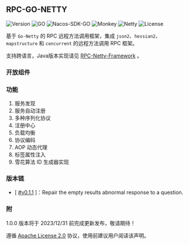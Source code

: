 ## RPC-GO-NETTY

![Version](https://img.shields.io/static/v1?label=Version&message=v0.1.1&color=brightgreen)
![GO](https://img.shields.io/static/v1?label=GO&message=8.0&color=green)
![Nacos-SDK-GO](https://img.shields.io/static/v1?label=Nacos-SDK-GO&message=1.43&color=orange)
![Monkey](https://img.shields.io/static/v1?label=Monkey&message=1.43&color=orange)
![Netty](https://img.shields.io/static/v1?label=GO-Netty&message=4.1.75.Final&color=blueviolet)
![License](https://img.shields.io/static/v1?label=License&message=Apache2&color=blue)


基于 `Go-Netty` 的 RPC 远程方法调用框架，集成 `json2`、`hessian2`、`mapstructure` 和 `concurrent` 的远程方法调用 RPC 框架。

支持跨语言，Java版本实现请见 [RPC-Netty-Framework](https://github.com/fyupeng/rpc-netty-framework) 。

### 开放组件


### 功能
1. 服务发现
2. 服务自动注册
3. 多种序列化协议
4. 注册中心
5. 负载均衡
6. 协议编码
7. AOP 动态代理
8. 标签属性注入
9. 雪花算法 ID 生成器实现


### 版本链

- [ [#v0.1.1](https://pkg.go.dev/github.com/fyupeng/rpc-go-netty@v0.1.1) ]：Repair the empty results abnormal response to a question.


### 附

1.0.0 版本将于 2023/12/31 前完成更新发布，敬请期待！


遵循 [Apache License 2.0](https://www.apache.org/licenses/LICENSE-2.0.html) 协议，使用前建议用户阅读该声明。





